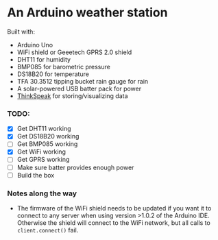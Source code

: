 # An Arduino weather station

Built with:

- Arduino Uno
- WiFi shield or Geeetech GPRS 2.0 shield
- DHT11 for humidity
- BMP085 for barometric pressure
- DS18B20 for temperature
- TFA 30.3512 tipping bucket rain gauge for rain
- A solar-powered USB batter pack for power
- [ThinkSpeak](https://thingspeak.com) for storing/visualizing data

### TODO:

- [x] Get DHT11 working
- [x] Get DS18B20 working
- [ ] Get BMP085 working
- [x] Get WiFi working
- [ ] Get GPRS working
- [ ] Make sure batter provides enough power
- [ ] Build the box

### Notes along the way

- The firmware of the WiFi shield needs to be updated if you want it to connect to any server when using version >1.0.2 of the Arduino IDE. Otherwise the shield will connect to the WiFi network, but all calls to `client.connect()` fail.
